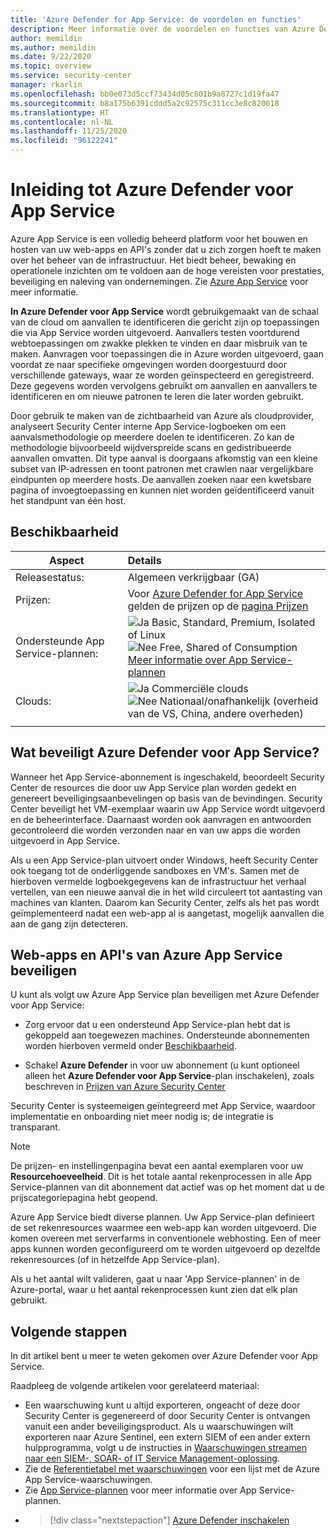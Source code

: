 ```yaml
---
title: 'Azure Defender for App Service: de voordelen en functies'
description: Meer informatie over de voordelen en functies van Azure Defender voor App Service.
author: memildin
ms.author: memildin
ms.date: 9/22/2020
ms.topic: overview
ms.service: security-center
manager: rkarlin
ms.openlocfilehash: bb0e073d5ccf73434d05c801b9a8727c1d19fa47
ms.sourcegitcommit: b8a175b6391cddd5a2c92575c311cc3e8c820018
ms.translationtype: HT
ms.contentlocale: nl-NL
ms.lasthandoff: 11/25/2020
ms.locfileid: "96122241"
---
```

# <a name="introduction-to-azure-defender-for-app-service"></a>Inleiding tot Azure Defender voor App Service

Azure App Service is een volledig beheerd platform voor het bouwen en hosten van uw web-apps en API's zonder dat u zich zorgen hoeft te maken over het beheer van de infrastructuur. Het biedt beheer, bewaking en operationele inzichten om te voldoen aan de hoge vereisten voor prestaties, beveiliging en naleving van ondernemingen. Zie [Azure App Service](https://azure.microsoft.com/services/app-service/) voor meer informatie.

**In Azure Defender voor App Service** wordt gebruikgemaakt van de schaal van de cloud om aanvallen te identificeren die gericht zijn op toepassingen die via App Service worden uitgevoerd. Aanvallers testen voortdurend webtoepassingen om zwakke plekken te vinden en daar misbruik van te maken. Aanvragen voor toepassingen die in Azure worden uitgevoerd, gaan voordat ze naar specifieke omgevingen worden doorgestuurd door verschillende gateways, waar ze worden geïnspecteerd en geregistreerd. Deze gegevens worden vervolgens gebruikt om aanvallen en aanvallers te identificeren en om nieuwe patronen te leren die later worden gebruikt.

Door gebruik te maken van de zichtbaarheid van Azure als cloudprovider, analyseert Security Center interne App Service-logboeken om een aanvalsmethodologie op meerdere doelen te identificeren. Zo kan de methodologie bijvoorbeeld wijdverspreide scans en gedistribueerde aanvallen omvatten. Dit type aanval is doorgaans afkomstig van een kleine subset van IP-adressen en toont patronen met crawlen naar vergelijkbare eindpunten op meerdere hosts. De aanvallen zoeken naar een kwetsbare pagina of invoegtoepassing en kunnen niet worden geïdentificeerd vanuit het standpunt van één host.


## <a name="availability"></a>Beschikbaarheid

|Aspect|Details|
|----|:----|
|Releasestatus:|Algemeen verkrijgbaar (GA)|
|Prijzen:|Voor [Azure Defender for App Service](azure-defender.md) gelden de prijzen op de [pagina Prijzen](security-center-pricing.md)|
|Ondersteunde App Service-plannen:|![Ja](./media/icons/yes-icon.png) Basic, Standard, Premium, Isolated of Linux<br>![Nee](./media/icons/no-icon.png) Free, Shared of Consumption<br>[Meer informatie over App Service-plannen](https://azure.microsoft.com/pricing/details/app-service/plans/)|
|Clouds:|![Ja](./media/icons/yes-icon.png) Commerciële clouds<br>![Nee](./media/icons/no-icon.png) Nationaal/onafhankelijk (overheid van de VS, China, andere overheden)|
|||

## <a name="what-does-azure-defender-for-app-service-protect"></a>Wat beveiligt Azure Defender voor App Service?

Wanneer het App Service-abonnement is ingeschakeld, beoordeelt Security Center de resources die door uw App Service plan worden gedekt en genereert beveiligingsaanbevelingen op basis van de bevindingen. Security Center beveiligt het VM-exemplaar waarin uw App Service wordt uitgevoerd en de beheerinterface. Daarnaast worden ook aanvragen en antwoorden gecontroleerd die worden verzonden naar en van uw apps die worden uitgevoerd in App Service.

Als u een App Service-plan uitvoert onder Windows, heeft Security Center ook toegang tot de onderliggende sandboxes en VM's. Samen met de hierboven vermelde logboekgegevens kan de infrastructuur het verhaal vertellen, van een nieuwe aanval die in het wild circuleert tot aantasting van machines van klanten. Daarom kan Security Center, zelfs als het pas wordt geïmplementeerd nadat een web-app al is aangetast, mogelijk aanvallen die aan de gang zijn detecteren.


## <a name="protect-your-azure-app-service-web-apps-and-apis"></a>Web-apps en API's van Azure App Service beveiligen
U kunt als volgt uw Azure App Service plan beveiligen met Azure Defender voor App Service:

- Zorg ervoor dat u een ondersteund App Service-plan hebt dat is gekoppeld aan toegewezen machines. Ondersteunde abonnementen worden hierboven vermeld onder [Beschikbaarheid](#availability).

- Schakel **Azure Defender** in voor uw abonnement (u kunt optioneel alleen het **Azure Defender voor App Service**-plan inschakelen), zoals beschreven in [Prijzen van Azure Security Center](security-center-pricing.md)

Security Center is systeemeigen geïntegreerd met App Service, waardoor implementatie en onboarding niet meer nodig is; de integratie is transparant.

>[!NOTE]
> De prijzen- en instellingenpagina bevat een aantal exemplaren voor uw **Resourcehoeveelheid**. Dit is het totale aantal rekenprocessen in alle App Service-plannen van dit abonnement dat actief was op het moment dat u de prijscategoriepagina hebt geopend.
>
> Azure App Service biedt diverse plannen. Uw App Service-plan definieert de set rekenresources waarmee een web-app kan worden uitgevoerd. Die komen overeen met serverfarms in conventionele webhosting. Een of meer apps kunnen worden geconfigureerd om te worden uitgevoerd op dezelfde rekenresources (of in hetzelfde App Service-plan).
>
>Als u het aantal wilt valideren, gaat u naar 'App Service-plannen' in de Azure-portal, waar u het aantal rekenprocessen kunt zien dat elk plan gebruikt. 



## <a name="next-steps"></a>Volgende stappen

In dit artikel bent u meer te weten gekomen over Azure Defender voor App Service. 

Raadpleeg de volgende artikelen voor gerelateerd materiaal: 

- Een waarschuwing kunt u altijd exporteren, ongeacht of deze door Security Center is gegenereerd of door Security Center is ontvangen vanuit een ander beveiligingsproduct. Als u waarschuwingen wilt exporteren naar Azure Sentinel, een extern SIEM of een ander extern hulpprogramma, volgt u de instructies in [Waarschuwingen streamen naar een SIEM-, SOAR- of IT Service Management-oplossing](export-to-siem.md).
- Zie de [Referentietabel met waarschuwingen](alerts-reference.md#alerts-azureappserv) voor een lijst met de Azure App Service-waarschuwingen.
- Zie [App Service-plannen](https://azure.microsoft.com/pricing/details/app-service/plans/) voor meer informatie over App Service-plannen.
- > [!div class="nextstepaction"]
    > [Azure Defender inschakelen](security-center-pricing.md)